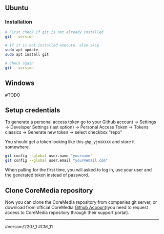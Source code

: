 
## Ubuntu

### Installation

```bash
# First check if git is not already installed
git --version

# If it is not installed execute, else skip
sudo apt update
sudo apt install git

# Check again
git --version
```



## Windows

#TODO 

## Setup credentials

To generate a personal access token go to your Github account -> Settings -> Developer Settings (last option) -> Personal Access Token -> Tokens classics -> Generate new token -> select checkbox "repo" 

You should get a token looking like this `ghp_yjmXXXXX` and store it somewhere.

```bash
git config --global user.name "yourname"
git config --global user.email "your@email.com"
```

When pulling for the first time, you will asked to log in, use your user and the generated token instead of password.

## Clone CoreMedia repository

Now you can clone the CoreMedia repository from companies git server, or download from official CoreMedia [Github Acoount](https://github.com/CoreMedia)(you need to request access to CoreMedia repository through their support portal).


---
#version/2207_1 #CM_11